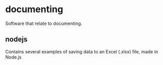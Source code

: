 # documenting
Software that relate to documenting.

## nodejs
Contains several examples of saving data to an Excel (.xlsx) file, made in Node.js